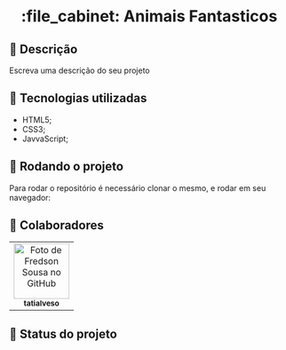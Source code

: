 <h1 align="center">:file_cabinet: Animais Fantasticos</h1>

## :memo: Descrição

Escreva uma descrição do seu projeto

## :wrench: Tecnologias utilizadas

- HTML5;
- CSS3;
- JavvaScript;

## :rocket: Rodando o projeto

Para rodar o repositório é necessário clonar o mesmo, e rodar em seu navegador:

## :handshake: Colaboradores

<table>
  <tr>
    <td align="center">
      <a href="http://github.com/fredsons">
        <img src="https://avatars.githubusercontent.com/u/85347233?v=4" width="100px;" alt="Foto de Fredson Sousa no GitHub"/><br>
        <sub>
          <b>tatialveso</b>
        </sub>
      </a>
    </td>
  </tr>
</table>

## :dart: Status do projeto
